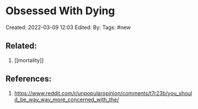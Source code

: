 # Obsessed With Dying
Created: 2022-03-09 12:03
Edited: 
By: 
Tags: #new 



## Related:
1. [[mortality]]

## References:
1. https://www.reddit.com/r/unpopularopinion/comments/t7r23b/you_should_be_way_way_more_concerned_with_the/